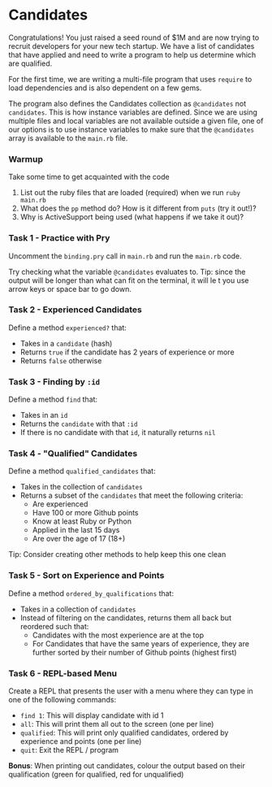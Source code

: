 Candidates
==========

Congratulations! You just raised a seed round of $1M and are now trying to recruit developers for your new tech startup. We have a list of candidates that have applied and need to write a program to help us determine which are qualified.

For the first time, we are writing a multi-file program that uses `require` to load dependencies and is also dependent on a few gems.

The program also defines the Candidates collection as `@candidates` not `candidates`. This is how instance variables are defined. Since we are using multiple files and local variables are not available outside a given file, one of our options is to use instance variables to make sure that the `@candidates` array is available to the `main.rb` file.

### Warmup

Take some time to get acquainted with the code

1. List out the ruby files that are loaded (required) when we run `ruby main.rb`
2. What does the `pp` method do? How is it different from `puts` (try it out!)?
3. Why is ActiveSupport being used (what happens if we take it out)?

### Task 1 - Practice with Pry

Uncomment the `binding.pry` call in `main.rb` and run the `main.rb` code.

Try checking what the variable `@candidates` evaluates to. Tip: since the output will be longer than what can fit on the terminal, it will le t you use arrow keys or space bar to go down.

### Task 2 - Experienced Candidates

Define a method `experienced?` that:

* Takes in a `candidate` (hash)
* Returns `true` if the candidate has 2 years of experience or more
* Returns `false` otherwise

### Task 3 - Finding by `:id`

Define a method `find` that:

* Takes in an `id`
* Returns the `candidate` with that `:id`
* If there is no candidate  with that `id`, it naturally returns `nil`

### Task 4 - "Qualified" Candidates

Define a method `qualified_candidates` that:

* Takes in the collection of `candidates`
* Returns a subset of the `candidates` that meet the following criteria:
  * Are experienced
  * Have 100 or more Github points
  * Know at least Ruby or Python
  * Applied in the last 15 days
  * Are over the age of 17 (18+)

Tip: Consider creating other methods to help keep this one clean

### Task 5 - Sort on Experience and Points

Define a method `ordered_by_qualifications` that:

* Takes in a collection of `candidates`
* Instead of filtering on the candidates, returns them all back but reordered such that:
  * Candidates with the most experience are at the top
  * For Candidates that have the same years of experience, they are further sorted by their number of Github points (highest first)

### Task 6 - REPL-based Menu

Create a REPL that presents the user with a menu where they can type in one of the following commands:

* `find 1`: This will display candidate with id 1
* `all`: This will print them all out to the screen (one per line)
* `qualified`: This will print only qualified candidates, ordered by experience and points (one per line)
* `quit`: Exit the REPL / program

**Bonus**: When printing out candidates, colour the output based on their qualification (green for qualified, red for unqualified)
